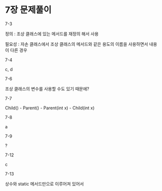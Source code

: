 # 7장 문제풀이

7-3

정의 : 조상 클래스에 있는 메서드를 재정의 해서 사용

필요성 : 자손 클래스에서 조상 클래스의 메서드와 같은 용도의 이름을 사용하면서 내용이 다른 경우

7-4

c, d

7-6

조상 클래스의 변수를 사용할 수도 있기 때문에?

7-7

Child() - Parent() - Parent(int x) - Child(int x)

7-8

a

7-9

?

7-12

c

7-13

상수와 static 메서드만으로 이루어져 있어서


